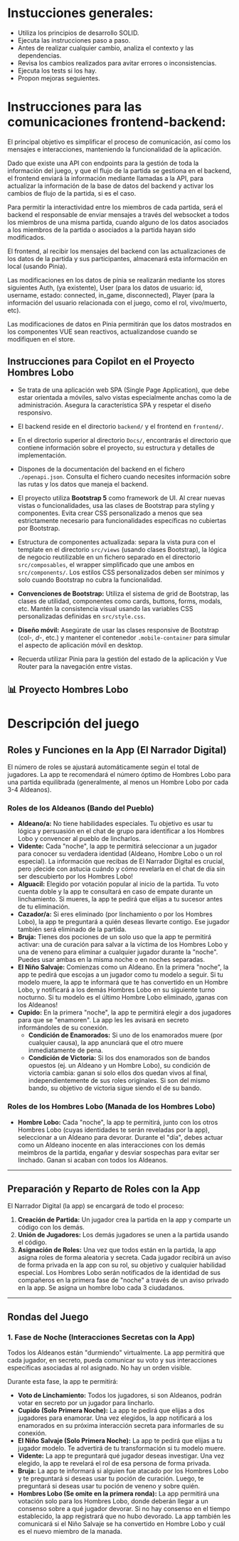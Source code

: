 <!-- Use this file to provide workspace-specific custom instructions to Copilot. For more details, visit https://code.visualstudio.com/docs/copilot/copilot-customization#_use-a-githubcopilotinstructionsmd-file -->

# Instucciones generales:
- Utiliza los principios de desarrollo SOLID.
- Ejecuta las instrucciones paso a paso.
- Antes de realizar cualquier cambio, analiza el contexto y las dependencias.
- Revisa los cambios realizados para avitar errores o inconsistencias.
- Ejecuta los tests si los hay.
- Propon mejoras seguientes.

# Instrucciones para las comunicaciones frontend-backend:

El principal objetivo es simplificar el proceso de comunicación, así como los mensajes e interacciones, manteniendo la funcionalidad de la aplicación.

Dado que existe una API con endpoints para la gestión de toda la información del juego, y que el flujo de la partida se gestiona en el backend, el frontend enviará la información mediante llamadas a la API, para actualizar la información de la base de datos del backend y activar los cambios de flujo de la partida, si es el caso.

Para permitir la interactividad entre los miembros de cada partida, será el backend el responsable de enviar mensajes a través del websocket a todos los miembros de una misma partida, cuando alguno de los datos asociados a los miembros de la partida o asociados a la partida hayan sido modificados.

El frontend, al recibir los mensajes del backend con las actualizaciones de los datos de la partida y sus participantes, almacenará esta información en local (usando Pinia).

Las modificaciones en los datos de pínia se realizarán mediante los stores siguientes Auth, (ya existente), User (para los datos de usuario: id, username, estado: connected, in_game, disconnected), Player (para la información del usuario relacionada con el juego, como el rol, vivo/muerto, etc).

Las modificaciones de datos en Pinia permitirán que los datos mostrados en los componentes VUE sean reactivos, actualizandose cuando se modifiquen en el store.

## Instrucciones para Copilot en el Proyecto Hombres Lobo

- Se trata de una aplicación web SPA (Single Page Application), que debe estar orientada a móviles, salvo vistas especialmente anchas como la de administración. Asegura la característica SPA y respetar el diseño responsivo.

- El backend reside en el directorio `backend/` y el frontend en `frontend/`. 

- En el directorio superior al directorio `Docs/`, encontrarás el directorio que contiene información sobre el proyecto, su estructura y detalles de implementación.
- Dispones de la documentación del backend en el fichero `./openapi.json`. Consulta el fichero cuando necesites información sobre las rutas y los datos que maneja el backend.


- El proyecto utiliza **Bootstrap 5** como framework de UI. Al crear nuevas vistas o funcionalidades, usa las clases de Bootstrap para styling y componentes. Evita crear CSS personalizado a menos que sea estrictamente necesario para funcionalidades específicas no cubiertas por Bootstrap.

- Estructura de componentes actualizada: separa la vista pura con el template en el directorio `src/views` (usando clases Bootstrap), la lógica de negocio reutilizable en un fichero separado en el directorio `src/composables`, el wrapper simplificado que une ambos en `src/components/`. Los estilos CSS personalizados deben ser mínimos y solo cuando Bootstrap no cubra la funcionalidad.

- **Convenciones de Bootstrap:** Utiliza el sistema de grid de Bootstrap, las clases de utilidad, componentes como cards, buttons, forms, modals, etc. Mantén la consistencia visual usando las variables CSS personalizadas definidas en `src/style.css`.

- **Diseño móvil:** Asegúrate de usar las clases responsive de Bootstrap (col-*, d-*, etc.) y mantener el contenedor `.mobile-container` para simular el aspecto de aplicación móvil en desktop.
- Recuerda utilizar Pinia para la gestión del estado de la aplicación y Vue Router para la navegación entre vistas.

## 📊 Proyecto Hombres Lobo

# Descripción del juego

## Roles y Funciones en la App (El Narrador Digital)

El número de roles se ajustará automáticamente según el total de jugadores. La app te recomendará el número óptimo de Hombres Lobo para una partida equilibrada (generalmente, al menos un Hombre Lobo por cada 3-4 Aldeanos).

### Roles de los Aldeanos (Bando del Pueblo)

- **Aldeano/a:** No tiene habilidades especiales. Tu objetivo es usar tu lógica y persuasión en el chat de grupo para identificar a los Hombres Lobo y convencer al pueblo de lincharlos.
- **Vidente:** Cada "noche", la app te permitirá seleccionar a un jugador para conocer su verdadera identidad (Aldeano, Hombre Lobo o un rol especial). La información que recibas de El Narrador Digital es crucial, pero ¡decide con astucia cuándo y cómo revelarla en el chat de día sin ser descubierto por los Hombres Lobo!
- **Alguacil:** Elegido por votación popular al inicio de la partida. Tu voto cuenta doble y la app te consultará en caso de empate durante un linchamiento. Si mueres, la app te pedirá que elijas a tu sucesor antes de tu eliminación.
- **Cazador/a:** Si eres eliminado (por linchamiento o por los Hombres Lobo), la app te preguntará a quién deseas llevarte contigo. Ese jugador también será eliminado de la partida.
- **Bruja:** Tienes dos pociones de un solo uso que la app te permitirá activar: una de curación para salvar a la víctima de los Hombres Lobo y una de veneno para eliminar a cualquier jugador durante la "noche". Puedes usar ambas en la misma noche o en noches separadas.
- **El Niño Salvaje:** Comienzas como un Aldeano. En la primera "noche", la app te pedirá que escojas a un jugador como tu modelo a seguir. Si tu modelo muere, la app te informará que te has convertido en un Hombre Lobo, y notificará a los demás Hombres Lobo en su siguiente turno nocturno. Si tu modelo es el último Hombre Lobo eliminado, ¡ganas con los Aldeanos!
- **Cupido:** En la primera "noche", la app te permitirá elegir a dos jugadores para que se "enamoren". La app les les avisará en secreto informándoles de su conexión.
  - **Condición de Enamorados:** Si uno de los enamorados muere (por cualquier causa), la app anunciará que el otro muere inmediatamente de pena.
  - **Condición de Victoria:** Si los dos enamorados son de bandos opuestos (ej. un Aldeano y un Hombre Lobo), su condición de victoria cambia: ganan si solo ellos dos quedan vivos al final, independientemente de sus roles originales. Si son del mismo bando, su objetivo de victoria sigue siendo el de su bando.

### Roles de los Hombres Lobo (Manada de los Hombres Lobo)

- **Hombre Lobo:** Cada "noche", la app te permitirá, junto con los otros Hombres Lobo (cuyas identidades te serán reveladas por la app), seleccionar a un Aldeano para devorar. Durante el "día", debes actuar como un Aldeano inocente en alas interacciones con los demás meimbros de la partida, engañar y desviar sospechas para evitar ser linchado. Ganan si acaban con todos los Aldeanos.

---

## Preparación y Reparto de Roles con la App

El Narrador Digital (la app) se encargará de todo el proceso:

1. **Creación de Partida:** Un jugador crea la partida en la app y comparte un código con los demás.
2. **Unión de Jugadores:** Los demás jugadores se unen a la partida usando el código.
3. **Asignación de Roles:** Una vez que todos están en la partida, la app asigna roles de forma aleatoria y secreta. Cada jugador recibirá un aviso de forma privada en la app con su rol, su objetivo y cualquier habilidad especial. Los Hombres Lobo serán notificados de la identidad de sus compañeros en la primera fase de "noche" a través de un aviso privado en la app. Se asigna un hombre lobo cada 3 ciudadanos. 

---

## Rondas del Juego

### 1. Fase de Noche (Interacciones Secretas con la App)

Todos los Aldeanos están "durmiendo" virtualmente. La app permitirá que cada jugador, en secreto, pueda comunicar su voto y sus interacciones específicas asociadas al rol asignado. No hay un orden visible.

Durante esta fase, la app te permitirá:

- **Voto de Linchamiento:** Todos los jugadores, si son Aldeanos, podrán votar en secreto por un jugador para lincharlo.
- **Cupido (Solo Primera Noche):** La app te pedirá que elijas a dos jugadores para enamorar. Una vez elegidos, la app notificará a los enamorados en su próxima interacción secreta para informarles de su conexión.
- **El Niño Salvaje (Solo Primera Noche):** La app te pedirá que elijas a tu jugador modelo. Te advertirá de tu transformación si tu modelo muere.
- **Vidente:** La app te preguntará qué jugador deseas investigar. Una vez elegido, la app te revelará el rol de esa persona de forma privada.
- **Bruja:** La app te informará si alguien fue atacado por los Hombres Lobo y te preguntará si deseas usar tu poción de curación. Luego, te preguntará si deseas usar tu poción de veneno y sobre quién.
- **Hombres Lobo (Se omite en la primera ronda):** La app permitirá una votación solo para los Hombres Lobo, donde deberán llegar a un consenso sobre a qué jugador devorar. Si no hay consenso en el tiempo establecido, la app registrará que no hubo devorado. La app también les comunicará si el Niño Salvaje se ha convertido en Hombre Lobo y cuál es el nuevo miembro de la manada.
